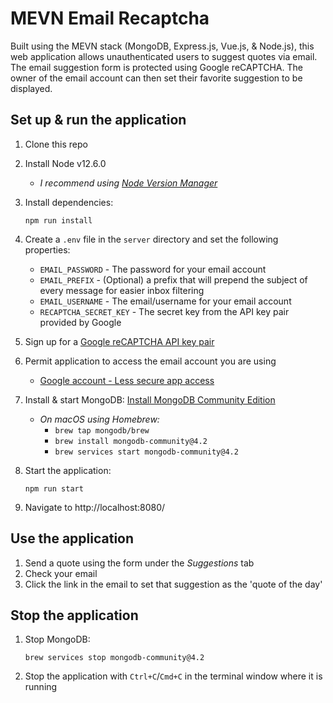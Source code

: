 # MEVN Email Recaptcha

Built using the MEVN stack (MongoDB, Express.js, Vue.js, & Node.js), this web application allows unauthenticated users to suggest quotes via email. The email suggestion form is protected using Google reCAPTCHA. The owner of the email account can then set their favorite suggestion to be displayed.

## Set up & run the application

1. Clone this repo
2. Install Node v12.6.0
    - *I recommend using [Node Version Manager](https://github.com/nvm-sh/nvm)*
3. Install dependencies:

    `npm run install`

4. Create a `.env` file in the `server` directory and set the following properties:
    - `EMAIL_PASSWORD` - The password for your email account
    - `EMAIL_PREFIX` - (Optional) a prefix that will prepend the subject of every message for easier inbox filtering
    - `EMAIL_USERNAME` - The email/username for your email account
    - `RECAPTCHA_SECRET_KEY` - The secret key from the API key pair provided by Google
5. Sign up for a [Google reCAPTCHA API key pair](http://www.google.com/recaptcha/admin)
6. Permit application to access the email account you are using
    - [Google account - Less secure app access](https://myaccount.google.com/lesssecureapps)
7. Install & start MongoDB: [Install MongoDB Community Edition](https://docs.mongodb.com/manual/administration/install-community/)
    - *On macOS using Homebrew:*
      - `brew tap mongodb/brew`
      - `brew install mongodb-community@4.2`
      - `brew services start mongodb-community@4.2`
8. Start the application:

    `npm run start`

9. Navigate to http://localhost:8080/

## Use the application
1. Send a quote using the form under the *Suggestions* tab
2. Check your email
3. Click the link in the email to set that suggestion as the 'quote of the day'

## Stop the application
1. Stop MongoDB:

    `brew services stop mongodb-community@4.2`

2. Stop the application with `Ctrl+C`/`Cmd+C` in the terminal window where it is running
